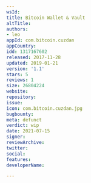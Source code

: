 ```yaml
---
wsId: 
title: Bitcoin Wallet & Vault
altTitle: 
authors:
- leo
appId: com.bitcoin.cuzdan
appCountry: 
idd: 1317167602
released: 2017-11-28
updated: 2019-01-21
version: '1.1'
stars: 5
reviews: 1
size: 26804224
website: 
repository: 
issue: 
icon: com.bitcoin.cuzdan.jpg
bugbounty: 
meta: defunct
verdict: wip
date: 2021-07-15
signer: 
reviewArchive: 
twitter: 
social: 
features: 
developerName: 

---
```


